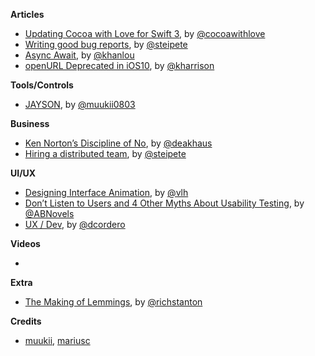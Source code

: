 
**Articles**

* [Updating Cocoa with Love for Swift 3](http://www.cocoawithlove.com/blog/2016/09/14/updating-cocoawithlove.html), by [@cocoawithlove](https://twitter.com/cocoawithlove)
* [Writing good bug reports](https://pspdfkit.com/blog/2016/writing-good-bug-reports/), by [@steipete](https://twitter.com/steipete)
* [Async Await](http://khanlou.com/2016/09/async-await/), by [@khanlou](http://www.twitter.com/khanlou)
* [openURL Deprecated in iOS10](http://useyourloaf.com/blog/openurl-deprecated-in-ios10/), by [@kharrison](https://twitter.com/kharrison)


**Tools/Controls**

* [JAYSON](https://github.com/muukii/JAYSON), by [@muukii0803](https://twitter.com/muukii0803)

**Business**

* [Ken Norton’s Discipline of No](https://blog.mixpanel.com/2016/09/20/learning-to-say-no-with-ken-norton/), by [@deakhaus](https://twitter.com/deakhaus)
* [Hiring a distributed team](https://pspdfkit.com/blog/2016/hiring-a-distributed-team/), by [@steipete](https://twitter.com/steipete)

**UI/UX**

* [Designing Interface Animation](http://alistapart.com/article/designing-interface-animation), by [@vlh](https://twitter.com/vlh)
* [Don’t Listen to Users and 4 Other Myths About Usability Testing](https://icons8.com/articles/dont-listen-to-users-and-4-other-myths-about-usability-testing/), by [@ABNovels](https://twitter.com/ABNovels)
* [UX / Dev](https://medium.com/@dcordero/ux-dev-425bb4ba0793#.19k3bx5kb), by [@dcordero](https://twitter.com/dcordero)

**Videos**

* 

**Extra**

* [The Making of Lemmings](https://readonlymemory.vg/the-making-of-lemmings/), by [@richstanton](https://twitter.com/richstanton)

**Credits**

* [muukii](https://github.com/muukii), [mariusc](https://github.com/mariusc)
